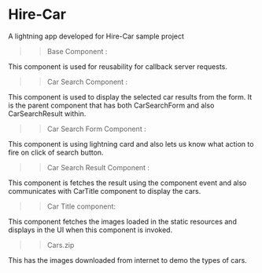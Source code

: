 # Hire-Car
A lightning app developed for Hire-Car sample project


>> Base Component  : 

This component is used for reusability for callback server requests.

>> Car Search Component :

This component is used to display the selected car results from the form. It is the parent component that has both CarSearchForm and also CarSearchResult within.

>> Car Search Form Component :

This component is using lightning card and also lets us know what action to fire on click of search button.

>> Car Search Result Component :

This component is fetches the result using the component event and also communicates with CarTitle component to display the cars.

>> Car Title component:

This component fetches the images loaded in the static resources and displays in the UI when this component is invoked.

>> Cars.zip 

This has the images downloaded from internet to demo the types of cars.
